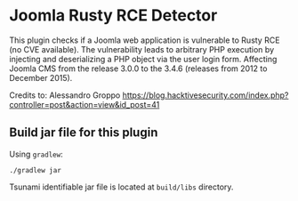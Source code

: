 # Joomla Rusty RCE Detector

This plugin checks if a Joomla web application is vulnerable to Rusty RCE (no
CVE available).
The vulnerability leads to arbitrary PHP execution by injecting and
deserializing a PHP object via the user login form.
Affecting Joomla CMS from the release 3.0.0 to the 3.4.6
(releases from 2012 to December 2015).

Credits to:
Alessandro Groppo
https://blog.hacktivesecurity.com/index.php?controller=post&action=view&id_post=41

## Build jar file for this plugin

Using `gradlew`:

```shell
./gradlew jar
```

Tsunami identifiable jar file is located at `build/libs` directory.
